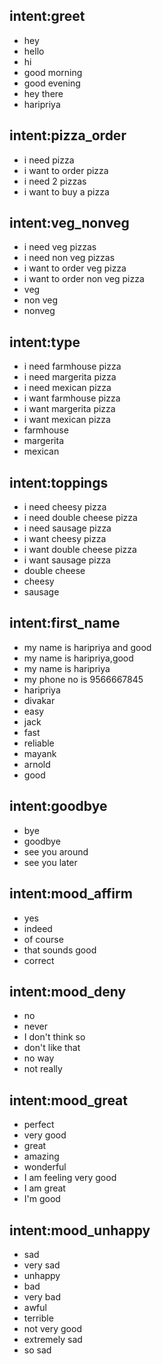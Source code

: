 ## intent:greet
- hey
- hello
- hi
- good morning
- good evening
- hey there
- haripriya
## intent:pizza_order
- i need pizza
- i want to order pizza
- i need 2 pizzas
- i want to buy a pizza
## intent:veg_nonveg
- i need veg pizzas
- i need non veg pizzas
- i want to order veg pizza
- i want to order non veg pizza
- veg
- non veg
- nonveg
## intent:type
- i need farmhouse pizza
- i need margerita pizza
- i need mexican pizza
- i want farmhouse pizza
- i want margerita pizza
- i want mexican pizza
- farmhouse
- margerita
- mexican
## intent:toppings
-  i need cheesy pizza
- i need double cheese pizza
- i need sausage pizza
- i want cheesy pizza
- i want double cheese pizza
- i want sausage pizza
- double cheese
- cheesy
- sausage
## intent:first_name
- my name is haripriya and good
- my name is haripriya,good
- my name is haripriya
- my phone no is 9566667845
- haripriya 
- divakar
- easy 
- jack
- fast
- reliable
- mayank
- arnold
- good


## intent:goodbye
- bye
- goodbye
- see you around
- see you later


## intent:mood_affirm
- yes
- indeed
- of course
- that sounds good
- correct

## intent:mood_deny
- no
- never
- I don't think so
- don't like that
- no way
- not really

## intent:mood_great
- perfect
- very good
- great
- amazing
- wonderful
- I am feeling very good
- I am great
- I'm good

## intent:mood_unhappy
- sad
- very sad
- unhappy
- bad
- very bad
- awful
- terrible
- not very good
- extremely sad
- so sad
